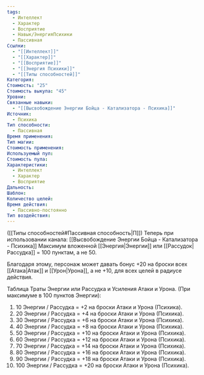 ```yaml
---
tags:
  - Интеллект
  - Характер
  - Восприятие
  - Навык/ЭнергияПсихики
  - Пассивная
Ссылки:
  - "[[Интеллект]]"
  - "[[Характер]]"
  - "[[Восприятие]]"
  - "[[Энергия Психики]]"
  - "[[Типы способностей]]"
Категория: 
Стоимость: "25"
Стоимость выкупа: "45"
Уровни: 
Связанные навыки:
  - "[[Высвобождение Энергии Бойца - Катализатора - Психика]]"
Источник:
  - Психика
Тип способности:
  - Пассивная
Время применения: 
Тип магии: 
Стоимость применения: 
Используемый пул: 
Стоимость пула: 
Характеристики:
  - Интеллект
  - Характер
  - Восприятие
Дальность: 
Шаблон: 
Количество целей: 
Время действия:
  - Пассивно-постоянно
Тип воздействия:
---
```

([[Типы способностей#Пассивная способность|П]]) Теперь при использовании канала: [[Высвобождение Энергии Бойца - Катализатора - Психика]] Максимум вложенной [[Энергия|Энергии]] или [[Рассудок|Рассудка]] = 100 пунктам, а не 50.

Благодаря этому, персонаж может давать бонус +20 на броски всех [[Атака|Атак]] и [[Урон|Урона]], а не +10, для всех целей в радиусе действия. 

Таблица Траты Энергии или Рассудка и Усиления Атаки и Урона.
(При максимуме в 100 пунктов Энергии):

1. 10 Энергии / Рассудка = +2 на броски Атаки и Урона (Психика).
2. 20 Энергии / Рассудка = +4 на броски Атаки и Урона (Психика).
3. 30 Энергии / Рассудка = +6 на броски Атаки и Урона (Психика).
4. 40 Энергии / Рассудка = +8 на броски Атаки и Урона (Психика).
5. 50 Энергии / Рассудка = +10 на броски Атаки и Урона (Психика).
6. 60 Энергии / Рассудка = +12 на броски Атаки и Урона (Психика).
7. 70 Энергии / Рассудка = +14 на броски Атаки и Урона (Психика).
8. 80 Энергии / Рассудка = +16 на броски Атаки и Урона (Психика). 
9. 90 Энергии / Рассудка = +18 на броски Атаки и Урона (Психика). 
10. 100 Энергии / Рассудка = +20 на броски Атаки и Урона (Психика).